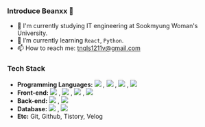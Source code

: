 ### Introduce Beanxx 👋

- 🔭 I'm currently studying IT engineering at Sookmyung Woman's University.
- 🌱 I’m currently learning ```React```, ```Python```.
- 📫 How to reach me: tnqls1211v@gmail.com

<h3>Tech Stack</h3>
<ul>
  <li><b>Programming Languages:</b> <img src="https://img.shields.io/badge/Javascript-F7DF1E?style=flat-square&logo=Javascript&logoColor=white"/></a>&nbsp, <img src="https://img.shields.io/badge/Python-3766AB?style=flat-square&logo=Python&logoColor=white"/></a>&nbsp, <img src="https://img.shields.io/badge/Java-007396?style=flat-square&logo=Java&logoColor=white"/></a>&nbsp, <img src="https://img.shields.io/badge/C-A8B9CC?style=flat-square&logo=C&logoColor=white"/></a>&nbsp

  <li><b>Front-end:</b> <img src="https://img.shields.io/badge/React-61DAFB?style=flat-square&logo=React&logoColor=white"/></a>&nbsp, <img src="https://img.shields.io/badge/React Native-61DAFB?style=flat-square&logo=React&logoColor=white"/></a>&nbsp, <img src="https://img.shields.io/badge/HTML-E34F26?style=flat-square&logo=HTML5&logoColor=white"/></a>&nbsp, <img src="https://img.shields.io/badge/CSS-1572B6?style=flat-square&logo=CSS3&logoColor=white"/></a>&nbsp

  <li><b>Back-end:</b> <img src="https://img.shields.io/badge/Flask-000000?style=flat-square&logo=Flask&logoColor=white"/></a>&nbsp, <img src="https://img.shields.io/badge/node.js-339933?style=flat-square&logo=Node.js&logoColor=white">

  <li><b>Database:</b> <img src="https://img.shields.io/badge/MongoDB-47A248?style=flat-square&logo=MongoDB&logoColor=white"/></a>&nbsp, <img src="https://img.shields.io/badge/mysql-4479A1?style=flat-square&logo=mysql&logoColor=white">

  <li><b>Etc:</b> Git, Github, Tistory, Velog
</ul>

<!-- springboot img : <img src="https://img.shields.io/badge/SpringBoot-6DB33F?style=flat-square&logo=SpringBoot&logoColor=white"/></a>&nbsp,-->
<!-- <img src="https://img.shields.io/badge/MySQL-4479A1?style=flat-square&logo=MySQL&logoColor=white"/></a>&nbsp, >
